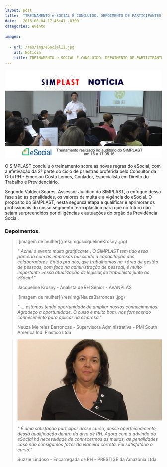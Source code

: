 ```yaml
---
layout: post
title:  "TREINAMENTO e-SOCIAL É CONCLUIDO. DEPOIMENTO DE PARTICIPANTES ATESTAM O SUCESSO DO EVENTO"
date:   2016-06-04 17:46:41 -0300
categories: evento

images:

  - url: /res/img/eSocialII.jpg
    alt: Notícia
    title: TREINAMENTO e-SOCIAL É CONCLUIDO. DEPOIMENTO DE PARTICIPANTES ATESTAM O SUCESSO DO EVENTO
---
```


![imagem de mulher](/res/img/eSocialII.jpg)

O SIMPLAST concluiu o treinamento sobre as novas regras do eSocial, com a efetivação da 2ª parte do ciclo de palestras proferida pelo Consultor da Orbi RH -  Emerson Costa Lemes, Contador, Especialista em Direito do Trabalho e Previdenciário.

Segundo Valdeci Soares, Assessor Jurídico do SIMPLAST, o enfoque dessa fase são as penalidades, os valores de multa e a vigência do eSocial. O propósito do SIMPLAST, nesta segunda etapa é qualificar e aprimorar os profissionais do nosso segmento termoplástico para que no futuro não sejam surpreendidos por diligências e autuações do órgão da Previdência Social.


### Depoimentos.
>![imagem de mulher](/res/img/JacquelineKrosny .jpg)
>
>_" Achei o evento muito gratificante . O SIMPLAST tem tido essa parceria com as empresas buscando a capacitação dos colaboradores. Então pra nós, que trabalhamos na >área de gestão  de pessoas, com foco na administração de pessoal, é muito importante >essa atualização da legislação trabalhista junto ao eSocial."_
>
>Jacqueline Krosny - Analista de RH Sênior - AVANPLÁS


>![imagem de mulher](/res/img/NeuzaBarroncas .jpg)
>
>_" ... estamos tendo oportunidade de ampliar nossos conhecimentos. Agradeço a oportunidade. O curso é muito bom, nos fornecendo conhecimento para aplicar na empresa."_
>
>Neuza Meireles Barroncas - Supervisora Administrativa - PMI South America Ind. Plástico Ltda


>![imagem de mulher](/res/img/SuzzieLindosa.jpg)
>
> _" É uma satisfação participar desse curso, desse aperfeiçoamento, dessa qualificação dentro da área de RH. Agora com a advinda do eSocial há necessidade de conhecermos as multas, as penalidades caso não consigamos fazer da maneira correta. Foi satisfatório o curso."_
>
>Suzzie Lindoso - Encarregada de RH - PRESTIGE da Amazônia Ltda
